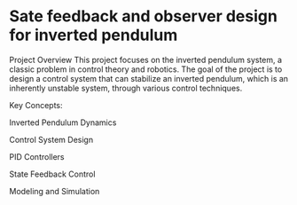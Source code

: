 
# Sate feedback and observer design for inverted pendulum
Project Overview
This project focuses on the inverted pendulum system, a classic problem in control theory and robotics. The goal of the project is to design a control system that can stabilize an inverted pendulum, which is an inherently unstable system, through various control techniques.

Key Concepts:

Inverted Pendulum Dynamics

Control System Design

PID Controllers

State Feedback Control

Modeling and Simulation 
